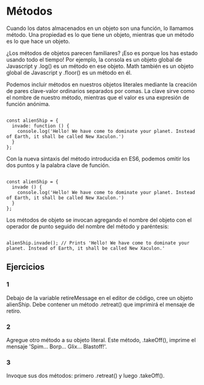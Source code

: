 # Métodos

Cuando los datos almacenados en un objeto son una función, lo llamamos método. Una propiedad es lo que tiene un objeto, mientras que un método es lo que hace un objeto.

¿Los métodos de objetos parecen familiares? ¡Eso es porque los has estado usando todo el tiempo! Por ejemplo, la consola es un objeto global de Javascript y .log() es un método en ese objeto. Math también es un objeto global de Javascript y .floor() es un método en él.

Podemos incluir métodos en nuestros objetos literales mediante la creación de pares clave-valor ordinarios separados por comas. La clave sirve como el nombre de nuestro método, mientras que el valor es una expresión de función anónima.

~~~

const alienShip = {
  invade: function () { 
    console.log('Hello! We have come to dominate your planet. Instead of Earth, it shall be called New Xaculon.')
  }
};

~~~

Con la nueva sintaxis del método introducida en ES6, podemos omitir los dos puntos y la palabra clave de función.

~~~

const alienShip = {
  invade () { 
    console.log('Hello! We have come to dominate your planet. Instead of Earth, it shall be called New Xaculon.')
  }
};

~~~

Los métodos de objeto se invocan agregando el nombre del objeto con el operador de punto seguido del nombre del método y paréntesis:

~~~

alienShip.invade(); // Prints 'Hello! We have come to dominate your planet. Instead of Earth, it shall be called New Xaculon.'

~~~

## Ejercicios

### 1

Debajo de la variable retireMessage en el editor de código, cree un objeto alienShip. Debe contener un método .retreat() que imprimirá el mensaje de retiro.

### 2

Agregue otro método a su objeto literal. Este método, .takeOff(), imprime el mensaje 'Spim... Borp... Glix... Blastoff!'.

### 3

Invoque sus dos métodos: primero .retreat() y luego .takeOff().